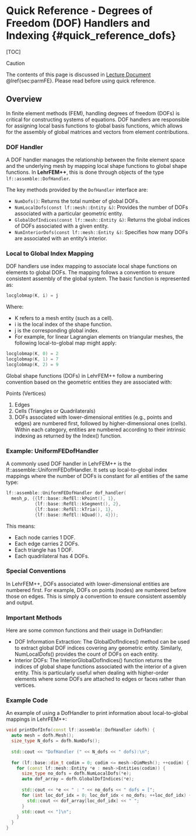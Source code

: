 # Quick Reference - Degrees of Freedom (DOF) Handlers and Indexing {#quick_reference_dofs}

[TOC]

> [!caution]
> The contents of this page is discussed in [Lecture Document](https://www.sam.math.ethz.ch/~grsam/NUMPDEFL/NUMPDE.pdf) @lref{sec:parmFE}. Please read before using quick reference.

## Overview
In finite element methods (FEM), handling degrees of freedom (DOFs) is critical for constructing systems of equations. DOF handlers are responsible for assigning local basis functions to global basis functions, which allows for the assembly of global matrices and vectors from element contributions.

### DOF Handler
A DOF handler manages the relationship between the finite element space and the underlying mesh by mapping local shape functions to global shape functions. In **LehrFEM++**, this is done through objects of the type `lf::assemble::DofHandler`.

The key methods provided by the `DofHandler` interface are:
- `NumDofs()`: Returns the total number of global DOFs.
- `NumLocalDofs(const lf::mesh::Entity &)`: Provides the number of DOFs associated with a particular geometric entity.
- `GlobalDofIndices(const lf::mesh::Entity &)`: Returns the global indices of DOFs associated with a given entity.
- `NumInteriorDofs(const lf::mesh::Entity &)`: Specifies how many DOFs are associated with an entity’s interior.

### Local to Global Index Mapping
DOF handlers use index mapping to associate local shape functions on elements to global DOFs. The mapping follows a convention to ensure consistent assembly of the global system. The basic function is represented as:

```cpp
locglobmap(K, i) = j
```

Where:

- K refers to a mesh entity (such as a cell).
- i is the local index of the shape function.
- j is the corresponding global index.
- For example, for linear Lagrangian elements on triangular meshes, the following local-to-global map might apply:

```cpp
locglobmap(K, 0) = 2
locglobmap(K, 1) = 7
locglobmap(K, 2) = 9
```

Global shape functions (DOFs) in LehrFEM++ follow a numbering convention based on the geometric entities they are associated with:

Points (Vertices)
1. Edges
2. Cells (Triangles or Quadrilaterals)
3. DOFs associated with lower-dimensional entities (e.g., points and edges) are numbered first, followed by higher-dimensional ones (cells). Within each category, entities are numbered according to their intrinsic indexing as returned by the Index() function.

### Example: UniformFEDofHandler

A commonly used DOF handler in LehrFEM++ is the lf::assemble::UniformFEDofHandler. It sets up local-to-global index mappings where the number of DOFs is constant for all entities of the same type:

```cpp
lf::assemble::UniformFEDofHandler dof_handler(
  mesh_p, {{lf::base::RefEl::kPoint(), 1},
           {lf::base::RefEl::kSegment(), 2},
           {lf::base::RefEl::kTria(), 1},
           {lf::base::RefEl::kQuad(), 4}});
```
This means:

- Each node carries 1 DOF.
- Each edge carries 2 DOFs.
- Each triangle has 1 DOF.
- Each quadrilateral has 4 DOFs.

### Special Conventions
In LehrFEM++, DOFs associated with lower-dimensional entities are numbered first. For example, DOFs on points (nodes) are numbered before those on edges. This is simply a convention to ensure consistent assembly and output.

### Important Methods
Here are some common functions and their usage in DofHandler:

- DOF Information Extraction: The GlobalDofIndices() method can be used to extract global DOF indices covering any geometric entity. Similarly, NumLocalDofs() provides the count of DOFs on each entity.
- Interior DOFs: The InteriorGlobalDofIndices() function returns the indices of global shape functions associated with the interior of a given entity. This is particularly useful when dealing with higher-order elements where some DOFs are attached to edges or faces rather than vertices.

### Example Code
An example of using a DofHandler to print information about local-to-global mappings in LehrFEM++:

```cpp
void printDofInfo(const lf::assemble::DofHandler &dofh) {
  auto mesh = dofh.Mesh();
  size_type N_dofs = dofh.NumDofs();
  
  std::cout << "DofHandler (" << N_dofs << " dofs):\n";
  
  for (lf::base::dim_t codim = 0; codim <= mesh->DimMesh(); ++codim) {
    for (const lf::mesh::Entity *e : mesh->Entities(codim)) {
      size_type no_dofs = dofh.NumLocalDofs(*e);
      auto dof_array = dofh.GlobalDofIndices(*e);
      
      std::cout << *e << " : " << no_dofs << " dofs = [";
      for (int loc_dof_idx = 0; loc_dof_idx < no_dofs; ++loc_dof_idx) {
        std::cout << dof_array[loc_dof_idx] << " ";
      }
      std::cout << "]\n";
    }
  }
}
```
